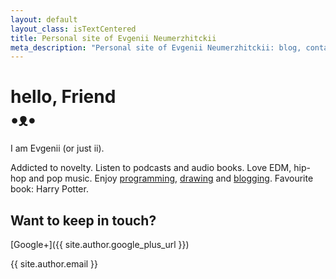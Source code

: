 ```yaml
---
layout: default
layout_class: isTextCentered
title: Personal site of Evgenii Neumerzhitckii
meta_description: "Personal site of Evgenii Neumerzhitckii: blog, contact, projects and resume."
---
```


<h1>
  hello, Friend
  <br>
  •ᴥ•
</h1>

I am Evgenii (or just ii).

Addicted to novelty. Listen to podcasts and audio books. Love EDM, hip-hop and pop music. Enjoy [programming](/projects/), [drawing](/drawings/) and [blogging](/blog/). Favourite book: Harry Potter.

## Want to keep in touch?

[Google+]({{ site.author.google_plus_url }})

{{ site.author.email }}

<br>
